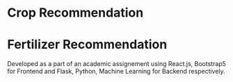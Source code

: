 # Crop Recommendation  
# Fertilizer Recommendation

Developed as a part of an academic assignement using React.js, Bootstrap5 for Frontend and Flask, Python, Machine Learning for Backend respectively.
